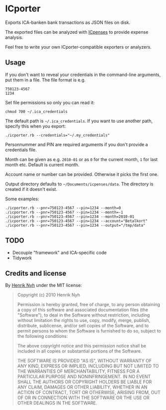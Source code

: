# ICporter

Exports ICA-banken bank transactions as JSON files on disk.

The exported files can be analyzed with [ICpenses](http://github.com/henrik/icpenses) to provide expense analysis.

Feel free to write your own ICporter-compatible exporters or analyzers.

## Usage

If you don't want to reveal your credentials in the command-line arguments, put them in a file.
The file format is e.g.

    750123-4567  
    1234
    
Set file permissions so only you can read it:

    chmod 700 ~/.ica_credentials

The default path is `~/.ica_credentials`. If you want to use another path, specify this when you export:

    ./icporter.rb --credentials="~/.my_credentials"

Personnummer and PIN are required arguments if you don't provide a credentials file.

Month can be given as e.g. `2010-01` or as `0` for the current month, `1` for last month etc. Default is current month.

Account name or number can be provided. Otherwise it picks the first one.

Output directory defaults to `~/Documents/icpenses/data`. The directory is created if it doesn't exist.

Some examples:

    ./icporter.rb --pnr=750123-4567 --pin=1234 --month=0
    ./icporter.rb --pnr=750123-4567 --pin=1234 --month=-1
    ./icporter.rb --pnr=750123-4567 --pin=1234 --month=2010-01
    ./icporter.rb --pnr=750123-4567 --pin=1234 --account="Betalkort"
    ./icporter.rb --pnr=750123-4567 --pin=1234 --output="/tmp/data"


## TODO

 * Decouple "framework" and ICA-specific code
 * Tidywork

## Credits and license

By [Henrik Nyh](http://henrik.nyh.se/) under the MIT license:

>  Copyright (c) 2010 Henrik Nyh
>
>  Permission is hereby granted, free of charge, to any person obtaining a copy
>  of this software and associated documentation files (the "Software"), to deal
>  in the Software without restriction, including without limitation the rights
>  to use, copy, modify, merge, publish, distribute, sublicense, and/or sell
>  copies of the Software, and to permit persons to whom the Software is
>  furnished to do so, subject to the following conditions:
>
>  The above copyright notice and this permission notice shall be included in
>  all copies or substantial portions of the Software.
>
>  THE SOFTWARE IS PROVIDED "AS IS", WITHOUT WARRANTY OF ANY KIND, EXPRESS OR
>  IMPLIED, INCLUDING BUT NOT LIMITED TO THE WARRANTIES OF MERCHANTABILITY,
>  FITNESS FOR A PARTICULAR PURPOSE AND NONINFRINGEMENT. IN NO EVENT SHALL THE
>  AUTHORS OR COPYRIGHT HOLDERS BE LIABLE FOR ANY CLAIM, DAMAGES OR OTHER
>  LIABILITY, WHETHER IN AN ACTION OF CONTRACT, TORT OR OTHERWISE, ARISING FROM,
>  OUT OF OR IN CONNECTION WITH THE SOFTWARE OR THE USE OR OTHER DEALINGS IN
>  THE SOFTWARE.
